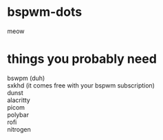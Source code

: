 # bspwm-dots
meow

# things you probably need
bswpm (duh)\
sxkhd (it comes free with your bspwm subscription)\
dunst\
alacritty\
picom\
polybar\
rofi\
nitrogen
